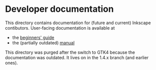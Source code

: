 # Developer documentation

This directory contains documentation for (future and current) Inkscape
contibutors. User-facing documentation is available at 
 - the [beginners' guide](https://inkscape-manuals.readthedocs.io/en/latest/)
 - the (partially outdated) [manual](http://tavmjong.free.fr/INKSCAPE/MANUAL/html/)

This directory was purged after the switch to GTK4 because the documentation was
outdated. It lives on in the 1.4.x branch (and earlier ones).